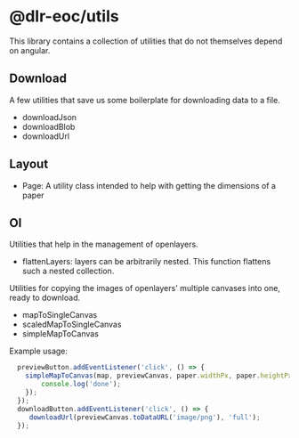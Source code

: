 # @dlr-eoc/utils

This library contains a collection of utilities that do not themselves depend on angular.

## Download

A few utilities that save us some boilerplate for downloading data to a file.
 - downloadJson
 - downloadBlob
 - downloadUrl

## Layout

 - Page: A utility class intended to help with getting the dimensions of a paper

## Ol

Utilities that help in the management of openlayers. 

 - flattenLayers: layers can be arbitrarily nested. This function flattens such a nested collection.

Utilities for copying the images of openlayers' multiple canvases into one, ready to download.
 - mapToSingleCanvas
 - scaledMapToSingleCanvas
 - simpleMapToCanvas

Example usage:
```js
  previewButton.addEventListener('click', () => {
    simpleMapToCanvas(map, previewCanvas, paper.widthPx, paper.heightPx, (updated) => {
        console.log('done');
    });
  });
  downloadButton.addEventListener('click', () => {
     downloadUrl(previewCanvas.toDataURL('image/png'), 'full');
  });
```